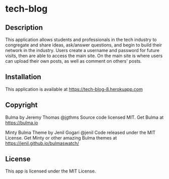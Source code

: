 # tech-blog

## Description

This application allows students and professionals in the tech industry to congregate and share ideas, ask/answer questions, and begin to build their network in the industry. Users create a username and password for future visits, then are able to access the main site. On the main site is where users can upload their own posts, as well as comment on others' posts.

## Installation

This application is available at https://tech-blog-8.herokuapp.com

## Copyright

Bulma by Jeremy Thomas @jgthms Source code licensed MIT. Get Bulma at https://bulma.io

Minty Bulma Theme by Jenil Gogari @jenil Code released under the MIT License. Get Minty or other amazing Bulma themes at https://jenil.github.io/bulmaswatch/

## License

This app is licensed under the MIT License.
